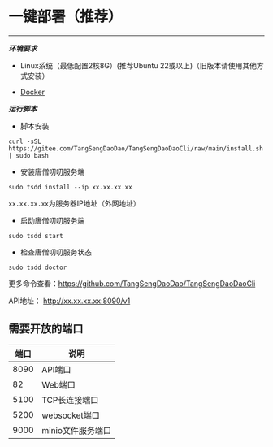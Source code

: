 
# 一键部署（推荐）

------------------

***环境要求***

- Linux系统（最低配置2核8G）(推荐Ubuntu 22或以上)（旧版本请使用其他方式安装）

- [Docker](./docker-install)


***运行脚本***


- 脚本安装
```shell
curl -sSL https://gitee.com/TangSengDaoDao/TangSengDaoDaoCli/raw/main/install.sh | sudo bash
```

- 安装唐僧叨叨服务端
```shell
sudo tsdd install --ip xx.xx.xx.xx
```

`xx.xx.xx.xx`为服务器IP地址（外网地址）

- 启动唐僧叨叨服务端
```shell
sudo tsdd start
```

- 检查唐僧叨叨服务状态

```shell
sudo tsdd doctor
```

更多命令查看：https://github.com/TangSengDaoDao/TangSengDaoDaoCli

API地址： http://xx.xx.xx.xx:8090/v1




## 需要开放的端口

| 端口 | 说明 |
| --- | --- |
| 8090 | API端口 |
| 82 | Web端口 |
| 5100 | TCP长连接端口 |
| 5200 | websocket端口 |
| 9000 | minio文件服务端口 |
